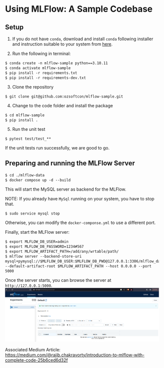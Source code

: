 # Using MLFlow: A Sample Codebase

## Setup

1. If you do not have `conda`, download and install `conda` following installer and instruction suitable to your system
from [here](https://docs.conda.io/en/main/miniconda.html#latest-miniconda-installer-links).

2. Run the following in terminal:
```commandline
$ conda create -n mlflow-sample python==3.10.11
$ conda activate mlflow-sample
$ pip install -r requirements.txt
$ pip install -r requirements-dev.txt
```

3. Clone the repository
```commandline
$ git clone git@github.com:ozsoftcon/mlflow-sample.git
```

4. Change to the code folder and install the package

```commandline
$ cd mlflow-sample
$ pip install .
```

5. Run the unit test
```commandline
$ pytest test/test_**
```

If the unit tests run successfully, we are good to go.

## Preparing and running the MLFlow Server

```commandline
$ cd ./mlflow-data
$ docker compose up -d --build
```
This will start the MySQL server as backend for the MLFlow.

NOTE: If you already have `MySql` running on your system, you have to stop that.
```commandline
$ sudo service mysql stop
```

Otherwise, you can modify the `docker-componse.yml` to use a different port.

Finally, start the MLFlow server:

```commandline
$ export MLFLOW_DB_USER=admin
$ export MLFLOW_DB_PASSWORD=1234#567
$ export MLFLOW_ARTIFACT_PATH=/add/any/wrtable/path/
$ mlflow server --backend-store-uri mysql+pymysql://$MLFLOW_DB_USER:$MLFLOW_DB_PWD@127.0.0.1:3306/mlflow_database --default-artifact-root $MLFLOW_ARTIFACT_PATH --host 0.0.0.0 --port 5000
```

Once the server starts, you can browse the server at `http://127.0.0.1:5000`.
![MLFlowService](./images/mlflow_server.png)

Associated Medium Article: https://medium.com/@rajib.chakravorty/introduction-to-mlflow-with-complete-code-25b6ced6d32f


